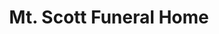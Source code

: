 ---
title: "Mt. Scott Funeral Home"
url: /portland/mt-scott-funeral-home/
shop: funeral directors
---